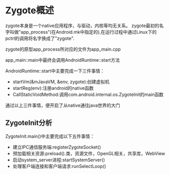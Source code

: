 # Zygote概述
zygote本身是一个native应用程序，与驱动，内核等均无关系。
zygote最初的名字叫做"app_process"(在Android.mk中指定的),在运行过程中通过Linux下的pctrl的调用将名字换成了"zygote".

zygote的原型app_process所对应的文件为app_main.cpp

app_main::main中最终会调用AndroidRuntime::start方法

AndroidRuntime::start中主要完成一下三件事情：
- startVm(&mJavaVM, &env, zygote):创建虚拟机
- startReg(env):注册android的native函数
- CallStaticVoidMethod:调用com.android.internal.os.ZygoteInit的main函数

通过以上三件事情，便开启了从native通往java世界的大门

## ZygoteInit分析
ZygoteInit.main()中主要完成以下五件事情：
- 建立IPC通信服务端:registerZygoteSocket()
- 预加载相关资源:preload().类，资源文件，OpenGL相关，共享库，WebView
- 启动system_server进程:startSystemServer()
- 处理客户端连接和客户端请求:runSelectLoop()
